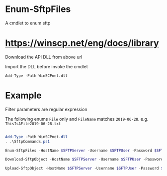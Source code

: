 # Enum-SftpFiles
A cmdlet to enum sftp

# https://winscp.net/eng/docs/library
Download the API DLL from above url

Import the DLL before invoke the cmdlet

`Add-Type -Path WinSCPnet.dll`

# Example
Filter parameters are regular expression

The following enums `File` only and `FileName` matches `2019-06-28`. e.g. `ThisIsAFile2019-06-28.txt`

```powershell

Add-Type -Path WinSCPnet.dll
. .\SftpCommands.ps1

Enum-SftpFiles -HostName $SFTPServer -Username $SFTPUser -Password $SFTPPass -RemotePath "/" -AcceptAllCertificate -Recurse -FileNameIncludeFilter "2019-06-28" -Directory:$false

Download-SftpObject -HostName $SFTPServer -Username $SFTPUser -Password $SFTPPass -RemotePath "/somepath/test" -LocalPath "C:\Temp" -AcceptAllCertificate

Upload-SftpObject -HostName $SFTPServer -Username $SFTPUser -Password $SFTPPass -LocalPath "C:\Temp" -RemotePath "/somepath/test" -AcceptAllCertificate

```


